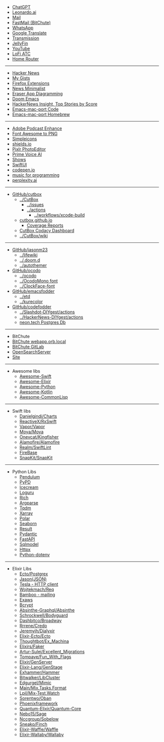 - [ChatGPT](https://chat.openai.com/)
- [Leonardo.ai](https://app.leonardo.ai/ai-generations)
- [Mail](https://mail.google.com/mail/u/0/#inbox)
- [FastMail (BitChute)](https://app.fastmail.com/mail/Inbox)
- [WhatsApp](https://web.whatsapp.com/)
- [Google Translate](https://translate.google.com)
- [Transmission](http://192.168.1.100:9091)
- [JellyFin](http://192.168.1.27:8096/web/index.html#!/home.html)
- [YouTube](https://youtube.com)
- [LoFi ATC](https://www.lofiatc.com/)
- [Home Router](http://192.168.1.1/)
- - -
- [Hacker News](https://news.ycombinator.com/)
- [My Gists](https://gist.github.com/jasonm23/)
- [Firefox Extensions](https://addons.mozilla.org/en-GB/developers/addons)
- [News Minimalist](https://www.newsminimalist.com/)
- [Eraser App Diagramming](https://app.eraser.io)
- [Doom Emacs](https://github.com/doomemacs/)
- [HackerNews Insight, Top Stories by Score](https://hackernews-insight.vercel.app/story-list-by-score)
- [Emacs-mac-port Code](https://bitbucket.org/mituharu/emacs-mac/overview)
- [Emacs-mac-port Homebrew](https://github.com/railwaycat/homebrew-emacsmacport)
- - -
- [Adobe Podcast Enhance](https://podcast.adobe.com/enhance)
- [Font Awesome to PNG](https://fa2png.app/)
- [Simpleicons](https://simpleicons.org/)
- [shields.io](https://shields.io/badges/)
- [Pixlr PhotoEditor](https://pixlr.com/e/)
- [Prime Voice AI](https://beta.elevenlabs.io/speech-synthesis)
- [Shows](https://showrss.info/timeline)
- [SwiftUI](https://developer.apple.com/documentation/swiftui/)
- [codepen.io](https://codepen.io)
- [music for programming](https://musicforprogramming.net/latest/)
- [perplexity.ai](https://www.perplexity.ai/)
- - -
- [GitHub/cutbox](https://github.com/cutbox)
    - [../CutBox](https://github.com/cutbox/CutBox)
      - [../issues](https://github.com/cutbox/CutBox/issues)
      - [../actions](https://github.com/cutbox/CutBox/actions)
        - [../workflows/xcode-build](https://github.com/cutbox/CutBox/actions/workflows/xcode-build.yml)
    - [cutbox.github.io](https://cutbox.github.io)
      - [Coverage Reports](https://cutbox.github.io/CutBox/)
    - [CutBox Codacy Dashboard](https://app.codacy.com/gh/cutbox/CutBox/dashboard)
    - [../CutBox/wiki](https://github.com/cutbox/CutBox/wiki)
- - -
- [GitHub/jasonm23](https://github.com/jasonm23)
    - [../lifewiki](https://github.com/jasonm23/lifewiki)
    - [../.doom.d](https://github.com/jasonm23/.doom.d)
    - [../autothemer](https://github.com/jasonm23/autothemer)
- [GitHub/ocodo](https://github.com/ocodo)
    - [../ocodo](https://github.com/ocodo/ocodo)
    - [../OcodoMono font](https://github.com/ocodo/Ocodo-Mono)
    - [../ClockFace-font](https://github.com/ocodo/clockFace-font)
- [GitHub/emacsfodder](https://github.com/emacsfodder)
    - [../etd](https://github.com/emacsfodder/etd)
    - [../kurecolor](https://github.com/emacsfodder/kurecolor)
- [GitHub/codefodder](https://github.com/codefodder)
    - [../Slashdot-DIYgest/actions](https://github.com/codefodder/Slashdot-DIYgest/actions/workflows/slashdot-diygest-email.yml)
    - [../HackerNews-DIYgest/actions](https://github.com/codefodder/HackerNews-DIYgest/actions/workflows/hacker-news-diygest-hourly-scrape.yml)
    - [neon.tech Postgres Db](https://neon.tech)
- - -
- BitChute
- [BitChute webapp.orb.local](http://webapp.orb.local:8080/)
- [BitChute GitLab](https://gitlab.com/BitChute)
- [OpenSearchServer](https://www.opensearchserver.com/)
- [Site](https://bitchute.com)
- - -
- Awesome libs
    - [Awesome-Swift](https://github.com/matteocrippa/awesome-swift)
    - [Awesome-Elixir](https://github.com/h4cc/awesome-elixir)
    - [Awesome-Python](https://github.com/vinta/awesome-python)
    - [Awesome-Kotlin](https://github.com/mcxiaoke/awesome-kotlin)
    - [Awesome-CommonLisp](https://github.com/CodyReichert/awesome-cl)
- - - 
- Swift libs
    - [Danielgindi/Charts](https://github.com/danielgindi/Charts)
    - [ReactiveX/RxSwift](https://github.com/ReactiveX/RxSwift)
    - [Vapor/Vapor](https://github.com/vapor/vapor)
    - [Moya/Moya](https://github.com/Moya/Moya)
    - [Onevcat/Kingfisher](https://github.com/onevcat/Kingfisher)
    - [Alamofire/Alamofire](https://github.com/Alamofire/Alamofire)
    - [Realm/SwiftLint](https://github.com/realm/SwiftLint)
    - [FireBase](https://firebase.google.com/)
    - [SnapKit/SnapKit](https://snapkit.github.io/SnapKit/)
- - -
- Python Libs
    - [Pendulum](https://pendulum.eustace.io)
    - [PyPD](https://pypi.org/project/pypdf/)
    - [Icecream](https://github.com/gruns/icecream)
    - [Loguru](https://github.com/Delgan/loguru)
    - [Rich](https://rich.readthedocs.io/en/stable...)
    - [Argparse](https://docs.python.org/3/library/arg...)
    - [Tqdm](https://github.com/tqdm/tqdm)
    - [Xarray](https://github.com/pydata/xarray)
    - [Polar](https://www.pola.rs)
    - [Seaborn](https://seaborn.pydata.org/tutorial/i...)
    - [Result](https://pypi.org/project/result/)
    - [Pydantic](https://docs.pydantic.dev/latest/)
    - [FastAPI](https://fastapi.tiangolo.com)
    - [Sqlmodel](https://sqlmodel.tiangolo.com)
    - [Httpx](https://github.com/encode/httpx)
    - [Python-dotenv](https://saurabh-kumar.com/python-dotenv/)
- - -
- Elixir Libs
    - [Ecto/Postgrex](https://github.com/elixir-ecto/postgrex)
    - [Jason(JSON)](https://github.com/michalmuskala/jason)
    - [Tesla - HTTP client](https://github.com/globocom/tesla)
    - [Wojtekmach/Req](https://github.com/wojtekmach/req)
    - [Bamboo - mailing](https://github.com/thoughtbot/bamboo)
    - [Exaws](https://github.com/ex-aws/ex_aws)
    - [Bcrypt](https://github.com/riverrun/bcrypt_elixir)
    - [Absinthe-Graphql/Absinthe](https://github.com/absinthe-graphql/absinthe)
    - [Schrockwell/Bodyguard](https://github.com/schrockwell/bodyguard)
    - [Dashbitco/Broadway](https://github.com/dashbitco/broadway)
    - [Rrrene/Credo](https://github.com/rrrene/credo)
    - [Jeremyjh/Dialyxir](https://github.com/jeremyjh/dialyxir)
    - [Elixir-Ecto/Ecto](https://github.com/elixir-ecto/ecto)
    - [Thoughtbot/Ex_Machina](https://github.com/thoughtbot/ex_machina)
    - [Elixirs/Faker](https://github.com/elixirs/faker)
    - [Artur-Sulej/Excellent_Migrations](https://github.com/Artur-Sulej/excellent_migrations)
    - [Tompave/Fun_With_Flags](https://github.com/tompave/fun_with_flags)
    - [Elixir/GenServer](https://hexdocs.pm/elixir/GenServer.html)
    - [Elixir-Lang/GenStage](https://github.com/elixir-lang/gen_stage)
    - [Exhammer/Hammer](https://github.com/ExHammer/hammer)
    - [Bitwalker/LibCluster](https://github.com/bitwalker/libcluster)
    - [Edgurgel/Mimic](https://github.com/edgurgel/mimic)
    - [Main/Mix.Tasks.Format](https://hexdocs.pm/mix/main/Mix.Tasks.Format.html)
    - [Lpil/Mix-Test.Watch](https://github.com/lpil/mix-test.watch)
    - [Sorentwo/Oban](https://github.com/sorentwo/oban)
    - [Phoenixframework](https://www.phoenixframework.org/)
    - [Quantum-Elixir/Quantum-Core](https://github.com/quantum-elixir/quantum-core)
    - [Nebo15/Sage](https://github.com/Nebo15/sage)
    - [Nccgroup/Sobelow](https://github.com/nccgroup/sobelow)
    - [Sneako/Finch](https://github.com/sneako/finch)
    - [Elixir-Waffle/Waffle](https://github.com/elixir-waffle/waffle)
    - [Elixir-Wallaby/Wallaby](https://github.com/elixir-wallaby/wallaby)

